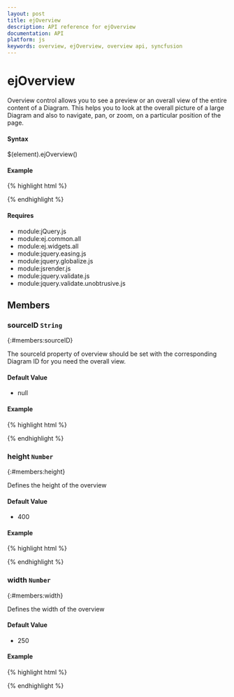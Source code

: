 ```yaml
---
layout: post
title: ejOverview
description: API reference for ejOverview
documentation: API
platform: js
keywords: overview, ejOverview, overview api, syncfusion
---
```


# ejOverview
<ts root="datavisualization" />

Overview control allows you to see a preview or an overall view of the entire content of a Diagram. This helps you to look at the overall picture of a large Diagram and also to navigate, pan, or zoom, on a particular position of the page.

#### Syntax
$(element).ejOverview()

#### Example

{% highlight html %}
 
<div id="overview"></div>
<script>
//Create overview
$("#overview").ejOverview();
</script>

{% endhighlight %}

#### Requires

* module:jQuery.js
* module:ej.common.all
* module:ej.widgets.all
* module:jquery.easing.js
* module:jquery.globalize.js
* module:jsrender.js
* module:jquery.validate.js
* module:jquery.validate.unobtrusive.js

## Members
 
### sourceID `String`
{:#members:sourceID}

The sourceId property of overview should be set with the corresponding Diagram ID for you need the overall view.

#### Default Value

* null

#### Example

{% highlight html %}

<div id="overview"></div>
<script>
$("#overview").ejOverview({ sourceID: "diagram" });
</script>

{% endhighlight %}

### height `Number`
{:#members:height}

Defines the height of the overview

#### Default Value

* 400

#### Example

{% highlight html %}

<div id="overview"></div>
<script>
$("#overview").ejOverview( { height:300 } );
</script>

{% endhighlight %}

### width `Number`
{:#members:width}

Defines the width of the overview

#### Default Value

* 250

#### Example

{% highlight html %}

<div id="overview"></div>
<script>
$("#overview").ejOverview({width:300});
</script>

{% endhighlight %}
